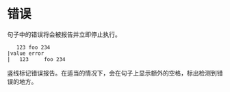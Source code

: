 # 错误

句子中的错误将会被报告并立即停止执行。

```text
   123 foo 234
|value error
|   123     foo 234
```

竖线标记错误报告。在适当的情况下，会在句子上显示额外的空格，标出检测到错误的地方。

